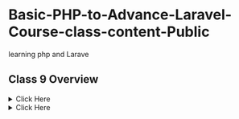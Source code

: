 # Basic-PHP-to-Advance-Laravel-Course-class-content-Public
learning php and Larave

## Class 9 Overview

<details>

<summary>Click Here </summary>
1. Some essentials things
- isset, empty, die
- Undefined, empty / flag, null, array variable
1. Form Handling
- Set Method - for getting form data
- Set Action - for sending data 
. Set Field Name - for getting form data by field name
. Receive Form Value by supper global variable - $_GET, $_POST, $_REQUEST
. Get Method vs Post Method
. Form isset
. Primary Validation message.
- Item 1
- Item 2
- Item 3
  - Sub Item 1
  - Sub Item 2

</details>

<details>

<summary>Click Here </summary>
* Item 1
* Item 1

</details>


